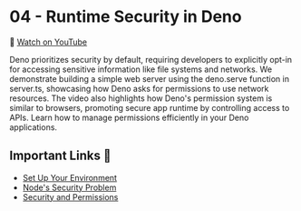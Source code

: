 # 04 - Runtime Security in Deno

🎥 [Watch on YouTube](https://www.youtube.com/watch?v=a8DaWZq6TXk&list=PLvvLnBDNuTEov9EBIp3MMfHlBxaKGRWTe&index=4&pp=iAQB)

Deno prioritizes security by default, requiring developers to explicitly opt-in for accessing sensitive information like file systems and networks. We demonstrate building a simple web server using the deno.serve function in server.ts, showcasing how Deno asks for permissions to use network resources. The video also highlights how Deno's permission system is similar to browsers, promoting secure app runtime by controlling access to APIs. Learn how to manage permissions efficiently in your Deno applications.

## Important Links 🔗

* [Set Up Your Environment](https://docs.deno.com/runtime/getting_started/setup_your_environment/)
* [Node's Security Problem](https://deno.com/learn/nodes-security-problem)
* [Security and Permissions](https://docs.deno.com/runtime/fundamentals/security/)